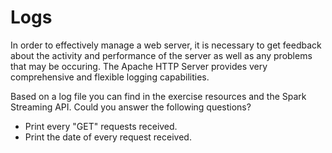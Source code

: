 # Logs

In order to effectively manage a web server, it is necessary to get feedback about the activity and performance of the server as well as any problems that may be occuring. The Apache HTTP Server provides very comprehensive and flexible logging capabilities. 

Based on a log file you can find in the exercise resources and the Spark Streaming API. Could you answer the following questions?

* Print every "GET" requests received.
* Print the date of every request received.